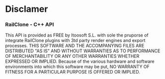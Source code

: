 # Disclamer #

### RailClone - C++ API ###

This API is provided as FREE by Itoosoft S.L. with sole the pruporse of integrate RailClone plugins with 3td party render engines and export processes. THIS SOFTWARE AND THE ACCOMPANYING FILES ARE DISTRIBUTED "AS IS" AND WITHOUT WARRANTIES AS TO PERFORMANCE OF MERCHANTABILITY OR ANY OTHER WARRANTIES WHETHER EXPRESSED OR IMPLIED. Because of the various hardware and software environments into which this software may be put, NO WARRANTY OF FITNESS FOR A PARTICULAR PURPOSE IS OFFERED OR IMPLIED.


